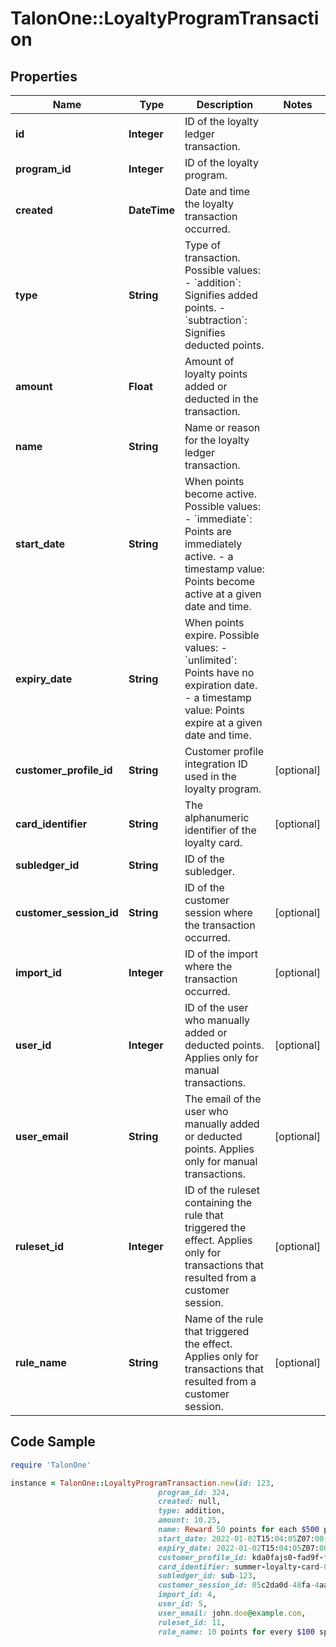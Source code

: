 # TalonOne::LoyaltyProgramTransaction

## Properties

Name | Type | Description | Notes
------------ | ------------- | ------------- | -------------
**id** | **Integer** | ID of the loyalty ledger transaction. | 
**program_id** | **Integer** | ID of the loyalty program. | 
**created** | **DateTime** | Date and time the loyalty transaction occurred. | 
**type** | **String** | Type of transaction. Possible values:   - &#x60;addition&#x60;: Signifies added points.   - &#x60;subtraction&#x60;: Signifies deducted points.  | 
**amount** | **Float** | Amount of loyalty points added or deducted in the transaction. | 
**name** | **String** | Name or reason for the loyalty ledger transaction. | 
**start_date** | **String** | When points become active. Possible values:   - &#x60;immediate&#x60;: Points are immediately active.   - a timestamp value: Points become active at a given date and time.  | 
**expiry_date** | **String** | When points expire. Possible values:   - &#x60;unlimited&#x60;: Points have no expiration date.   - a timestamp value: Points expire at a given date and time.  | 
**customer_profile_id** | **String** | Customer profile integration ID used in the loyalty program. | [optional] 
**card_identifier** | **String** | The alphanumeric identifier of the loyalty card.  | [optional] 
**subledger_id** | **String** | ID of the subledger. | 
**customer_session_id** | **String** | ID of the customer session where the transaction occurred. | [optional] 
**import_id** | **Integer** | ID of the import where the transaction occurred. | [optional] 
**user_id** | **Integer** | ID of the user who manually added or deducted points. Applies only for manual transactions. | [optional] 
**user_email** | **String** | The email of the user who manually added or deducted points. Applies only for manual transactions. | [optional] 
**ruleset_id** | **Integer** | ID of the ruleset containing the rule that triggered the effect. Applies only for transactions that resulted from a customer session. | [optional] 
**rule_name** | **String** | Name of the rule that triggered the effect. Applies only for transactions that resulted from a customer session. | [optional] 

## Code Sample

```ruby
require 'TalonOne'

instance = TalonOne::LoyaltyProgramTransaction.new(id: 123,
                                 program_id: 324,
                                 created: null,
                                 type: addition,
                                 amount: 10.25,
                                 name: Reward 50 points for each $500 purchase,
                                 start_date: 2022-01-02T15:04:05Z07:00,
                                 expiry_date: 2022-01-02T15:04:05Z07:00,
                                 customer_profile_id: kda0fajs0-fad9f-fd9dfsa9-fd9dasjf9,
                                 card_identifier: summer-loyalty-card-0543,
                                 subledger_id: sub-123,
                                 customer_session_id: 05c2da0d-48fa-4aa1-b629-898f58f1584d,
                                 import_id: 4,
                                 user_id: 5,
                                 user_email: john.doe@example.com,
                                 ruleset_id: 11,
                                 rule_name: 10 points for every $100 spent)
```


